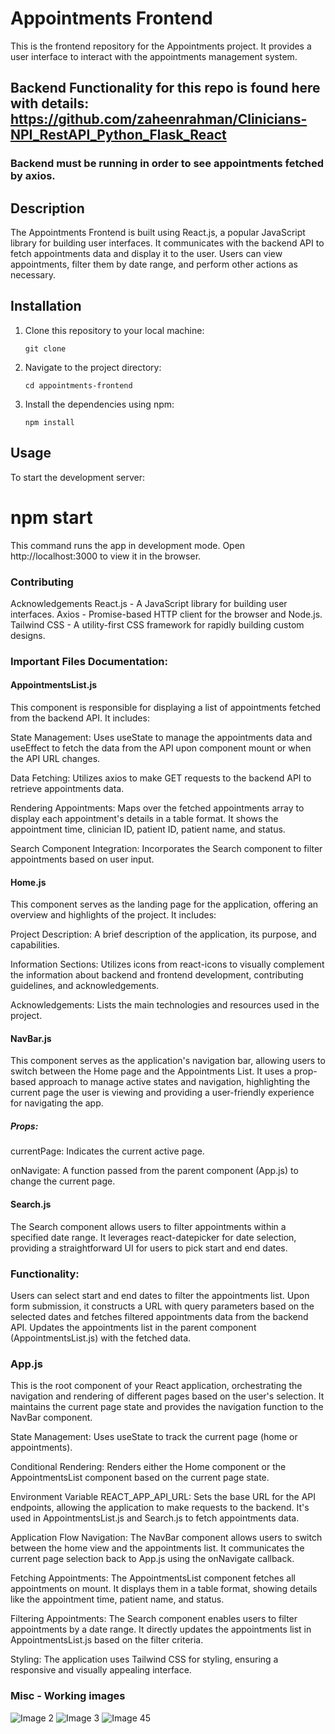 # Appointments Frontend

This is the frontend repository for the Appointments project. It provides a user interface to interact with the appointments management system.

## Backend Functionality for this repo is found here with details: https://github.com/zaheenrahman/Clinicians-NPI_RestAPI_Python_Flask_React

### Backend must be running in order to see appointments fetched by axios.

## Description

The Appointments Frontend is built using React.js, a popular JavaScript library for building user interfaces. It communicates with the backend API to fetch appointments data and display it to the user. Users can view appointments, filter them by date range, and perform other actions as necessary.

## Installation

1. Clone this repository to your local machine:

    ```
    git clone 
    ```

2. Navigate to the project directory:

    ```
    cd appointments-frontend
    ```

3. Install the dependencies using npm:

    ```
    npm install
    ```

## Usage

To start the development server:

# npm start
This command runs the app in development mode. Open http://localhost:3000 to view it in the browser.

### Contributing

Acknowledgements
React.js - A JavaScript library for building user interfaces.
Axios - Promise-based HTTP client for the browser and Node.js.
Tailwind CSS - A utility-first CSS framework for rapidly building custom designs.

### Important Files Documentation:

#### AppointmentsList.js

This component is responsible for displaying a list of appointments fetched from the backend API. It includes:

State Management: Uses useState to manage the appointments data and useEffect to fetch the data from the API upon component mount or when the API URL changes.

Data Fetching: Utilizes axios to make GET requests to the backend API to retrieve appointments data.

Rendering Appointments: Maps over the fetched appointments array to display each appointment's details in a table format. It shows the appointment time, clinician ID, patient ID, patient name, and status.

Search Component Integration: Incorporates the Search component to filter appointments based on user input.

#### Home.js

This component serves as the landing page for the application, offering an overview and highlights of the project. It includes:

Project Description: A brief description of the application, its purpose, and capabilities.

Information Sections: Utilizes icons from react-icons to visually complement the information about backend and frontend development, contributing guidelines, and acknowledgements.

Acknowledgements: Lists the main technologies and resources used in the project.

#### NavBar.js

This component serves as the application's navigation bar, allowing users to switch between the Home page and the Appointments List. It uses a prop-based approach to manage active states and navigation, highlighting the current page the user is viewing and providing a user-friendly experience for navigating the app.

##### Props:
currentPage: Indicates the current active page.

onNavigate: A function passed from the parent component (App.js) to change the current page.

#### Search.js
The Search component allows users to filter appointments within a specified date range. It leverages react-datepicker for date selection, providing a straightforward UI for users to pick start and end dates.

### Functionality:
Users can select start and end dates to filter the appointments list.
Upon form submission, it constructs a URL with query parameters based on the selected dates and fetches filtered appointments data from the backend API.
Updates the appointments list in the parent component (AppointmentsList.js) with the fetched data.

### App.js
This is the root component of your React application, orchestrating the navigation and rendering of different pages based on the user's selection. It maintains the current page state and provides the navigation function to the NavBar component.

State Management:
Uses useState to track the current page (home or appointments).

Conditional Rendering:
Renders either the Home component or the AppointmentsList component based on the current page state.

Environment Variable
REACT_APP_API_URL: Sets the base URL for the API endpoints, allowing the application to make requests to the backend. It's used in AppointmentsList.js and Search.js to fetch appointments data.

Application Flow
Navigation: The NavBar component allows users to switch between the home view and the appointments list. It communicates the current page selection back to App.js using the onNavigate callback.

Fetching Appointments: The AppointmentsList component fetches all appointments on mount. It displays them in a table format, showing details like the appointment time, patient name, and status.

Filtering Appointments: The Search component enables users to filter appointments by a date range. It directly updates the appointments list in AppointmentsList.js based on the filter criteria.

Styling: The application uses Tailwind CSS for styling, ensuring a responsive and visually appealing interface.


### Misc - Working images ###

![Image 2](https://github.com/zaheenrahman/Frontend_NPI_AppointmentPicker-React-Tailwind/assets/35182751/4793fc2b-ef30-48e8-80c0-dd4e8952d44f)
![Image 3](https://github.com/zaheenrahman/Frontend_NPI_AppointmentPicker-React-Tailwind/assets/35182751/6e34b5f5-3247-4444-89ff-34e881648903)
![Image 45](https://github.com/zaheenrahman/Frontend_NPI_AppointmentPicker-React-Tailwind/assets/35182751/97d30cb2-4941-4e86-9d9b-3c938e891456)




